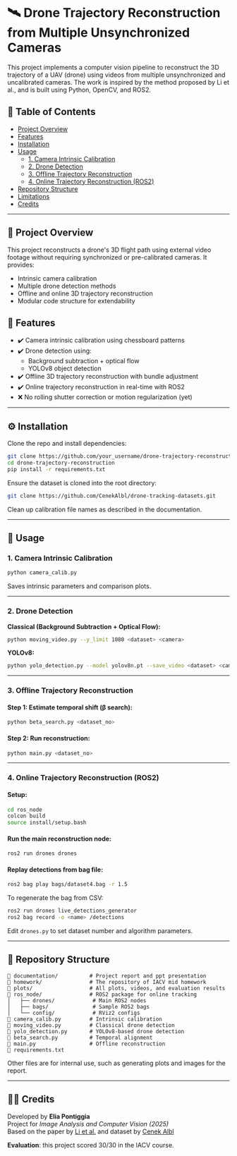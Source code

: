 # 🛰️ Drone Trajectory Reconstruction from Multiple Unsynchronized Cameras

This project implements a computer vision pipeline to reconstruct the 3D trajectory of a UAV (drone) using videos from multiple unsynchronized and uncalibrated cameras. The work is inspired by the method proposed by Li et al., and is built using Python, OpenCV, and ROS2.

## 📌 Table of Contents

- [Project Overview](#project-overview)
- [Features](#features)
- [Installation](#installation)
- [Usage](#usage)
  - [1. Camera Intrinsic Calibration](#1-camera-intrinsic-calibration)
  - [2. Drone Detection](#2-drone-detection)
  - [3. Offline Trajectory Reconstruction](#3-offline-trajectory-reconstruction)
  - [4. Online Trajectory Reconstruction (ROS2)](#4-online-trajectory-reconstruction-ros2)
- [Repository Structure](#repository-structure)
- [Limitations](#limitations)
- [Credits](#credits)

---

## 🧠 Project Overview

This project reconstructs a drone's 3D flight path using external video footage without requiring synchronized or pre-calibrated cameras. It provides:

- Intrinsic camera calibration
- Multiple drone detection methods
- Offline and online 3D trajectory reconstruction
- Modular code structure for extendability

## 🔧 Features

- ✔️ Camera intrinsic calibration using chessboard patterns
- ✔️ Drone detection using:
  - Background subtraction + optical flow
  - YOLOv8 object detection
- ✔️ Offline 3D trajectory reconstruction with bundle adjustment
- ✔️ Online trajectory reconstruction in real-time with ROS2
- ❌ No rolling shutter correction or motion regularization (yet)

---

## ⚙️ Installation

Clone the repo and install dependencies:

```bash
git clone https://github.com/your_username/drone-trajectory-reconstruction.git
cd drone-trajectory-reconstruction
pip install -r requirements.txt
```

Ensure the dataset is cloned into the root directory:

```bash
git clone https://github.com/CenekAlbl/drone-tracking-datasets.git
```

Clean up calibration file names as described in the documentation.

---

## 🚀 Usage

### 1. Camera Intrinsic Calibration

```bash
python camera_calib.py
```

Saves intrinsic parameters and comparison plots.

---

### 2. Drone Detection

**Classical (Background Subtraction + Optical Flow):**

```bash
python moving_video.py --y_limit 1080 <dataset> <camera>
```

**YOLOv8:**

```bash
python yolo_detection.py --model yolov8n.pt --save_video <dataset> <camera>
```

---

### 3. Offline Trajectory Reconstruction

#### Step 1: Estimate temporal shift (β search):

```bash
python beta_search.py <dataset_no>
```

#### Step 2: Run reconstruction:

```bash
python main.py <dataset_no>
```

---

### 4. Online Trajectory Reconstruction (ROS2)

#### Setup:

```bash
cd ros_node
colcon build
source install/setup.bash
```

#### Run the main reconstruction node:

```bash
ros2 run drones drones
```

#### Replay detections from bag file:

```bash
ros2 bag play bags/dataset4.bag -r 1.5
```

To regenerate the bag from CSV:

```bash
ros2 run drones live_detections_generator
ros2 bag record -o <name> /detections
```

Edit `drones.py` to set dataset number and algorithm parameters.

---

## 📁 Repository Structure

```
📁 documentation/          # Project report and ppt presentation
📁 homework/               # The repository of IACV mid homework
📁 plots/                  # All plots, videos, and evaluation results
📁 ros_node/               # ROS2 package for online tracking
│   ├── drones/            # Main ROS2 nodes
│   ├── bags/              # Sample ROS2 bags
│   └── config/            # RViz2 configs
📄 camera_calib.py         # Intrinsic calibration
📄 moving_video.py         # Classical drone detection
📄 yolo_detection.py       # YOLOv8-based drone detection
📄 beta_search.py          # Temporal alignment
📄 main.py                 # Offline reconstruction
📄 requirements.txt
```

Other files are for internal use, such as generating plots and images for the report.

---


## 👨‍🔬 Credits

Developed by **Elia Pontiggia**  
Project for *Image Analysis and Computer Vision (2025)*  
Based on the paper by [Li et al.](https://arxiv.org/abs/2003.04784) and dataset by [Cenek Albl](https://github.com/CenekAlbl/drone-tracking-datasets)

**Evaluation**: this project scored 30/30 in the IACV course.
